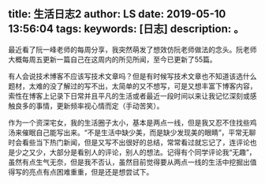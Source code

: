 title: 生活日志2
author: LS
date: 2019-05-10 13:56:04
tags:
keywords: [日志]
description: 。
---
最近看了阮一峰老师的每周分享，我突然萌发了想效仿阮老师做法的念头。阮老师大概每周五更新一篇自己在这周内的所见所闻，至今已更新了55篇。

有人会说技术博客不应该写技术文章吗？但是有时候写技术文章也不知道该选什么题材，太难的没了解过的写不出，太简单的又不想写，可是又想丰富下博客内容，索性在博客上记录下日常并且平凡的生活或者最近一段时间以来让我记忆深刻或感触良多的事情，更新频率视心情而定（手动苦笑）。

作为一个资深宅女，我的生活圈子太小，基本是两点一线，但是我又忍不住找些鸡汤来催眠自己能写出来。“不是生活中缺少美，而是缺少发现美的眼睛”，平常无聊时会看些当下热门新闻，但是又写不出很好的总结，常常看过就忘记了，连评论也是少之又少，大部分是看别人的评论，别人的想法。记得有个同学评论我“无趣”，虽然有点生气无奈，但是我不否认，虽然目前觉得要从两点一线的生活中挖掘出值得写的亮点有点困难重重，但是还是想尝试下。